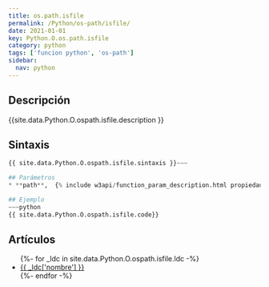 ```yaml
---
title: os.path.isfile
permalink: /Python/os-path/isfile/
date: 2021-01-01
key: Python.O.os.path.isfile
category: python
tags: ['funcion python', 'os-path']
sidebar: 
  nav: python
---
```


## Descripción
{{site.data.Python.O.ospath.isfile.description }}

## Sintaxis
~~~python
{{ site.data.Python.O.ospath.isfile.sintaxis }}~~~

## Parámetros
* **path**,  {% include w3api/function_param_description.html propiedad=site.data.Python.O.os.path.isfile valor="path" %}

## Ejemplo
~~~python
{{ site.data.Python.O.ospath.isfile.code}}
~~~

## Artículos
<ul>
{%- for _ldc in site.data.Python.O.ospath.isfile.ldc -%}
   <li>
       <a href="{{_ldc['url'] }}">{{ _ldc['nombre'] }}</a>
   </li>
{%- endfor -%}
</ul>
